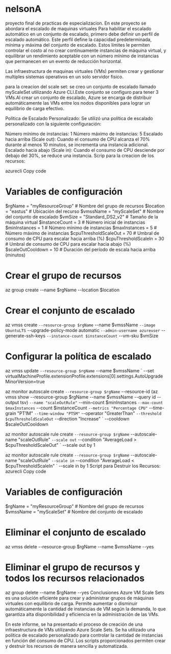 # nelsonA
proyecto final de practicas de especializacion.
 En este proyecto se abordara el escalado de maquinas virtuales
Para habilitar el escalado automático en un conjunto de escalado, primero debe definir un perfil de escalado automático. Este perfil define la capacidad predeterminada, mínima y máxima del conjunto de escalado. Estos límites le permiten controlar el costo al no crear continuamente instancias de máquina virtual, y equilibrar un rendimiento aceptable con un número mínimo de instancias que permanecen en un evento de reducción horizontal.

Las infraestructura  de maquinas virtuales (VMs) permiten crear y gestionar multiples sistemas operativos en un solo servidor fisico. 

para la creacion del scale set: se creo un conjunto de escalado llamado myScaleSet utilizando Azure CLI.Este conjunto se configuro para tener 3 VMs.Al crear un conjunto de escalado, Azure se encarga de distribuir automáticamente las VMs entre los nodos disponibles para lograr un equilibrio de carga efectivo.

Política de Escalado Personalizado: Se utilizó una política de escalado personalizado con la siguiente configuración:

Número mínimo de instancias: 1
Número máximo de instancias: 5
Escalado hacia arriba (Scale out): Cuando el consumo de CPU alcanza el 70% durante al menos 10 minutos, se incrementa una instancia adicional.
Escalado hacia abajo (Scale in): Cuando el consumo de CPU desciende por debajo del 30%, se reduce una instancia.
Scrip para la creacion de los recursos:

azurecli
Copy code
# Variables de configuración
$rgName = "myResourceGroup" # Nombre del grupo de recursos
$location = "eastus" # Ubicación del recurso
$vmssName = "myScaleSet" # Nombre del conjunto de escalado
$vmSize = "Standard_DS2_v2" # Tamaño de la máquina virtual
$instanceCount = 3 # Número inicial de instancias
$minInstances = 1 # Número mínimo de instancias
$maxInstances = 5 # Número máximo de instancias
$cpuThresholdScaleOut = 70 # Umbral de consumo de CPU para escalar hacia arriba (%)
$cpuThresholdScaleIn = 30 # Umbral de consumo de CPU para escalar hacia abajo (%)
$scaleOutCooldown = 10 # Duración del período de escala hacia arriba (minutos)

# Crear el grupo de recursos
az group create --name $rgName --location $location

# Crear el conjunto de escalado
az vmss create `
    --resource-group $rgName `
    --name $vmssName `
    --image UbuntuLTS `
    --upgrade-policy-mode automatic `
    --admin-username azureuser `
    --generate-ssh-keys `
    --instance-count $instanceCount `
    --vm-sku $vmSize

# Configurar la política de escalado
az vmss update `
    --resource-group $rgName `
    --name $vmssName `
    --set virtualMachineProfile.extensionProfile.extensions[0].settings.AutoUpgradeMinorVersion=true

az monitor autoscale create `
    --resource-group $rgName `
    --resource-id (az vmss show --resource-group $rgName --name $vmssName --query id --output tsv) `
    --name "scaleOutRule" `
    --min-count $minInstances `
    --max-count $maxInstances `
    --count $instanceCount `
    --metrics "Percentage CPU" `
    --time-grain "PT1M" `
    --time-window "PT5M" `
    --operator "GreaterThan" `
    --threshold $cpuThresholdScaleOut `
    --direction "Increase" `
    --cooldown $scaleOutCooldown

az monitor autoscale rule create `
    --resource-group $rgName `
    --autoscale-name "scaleOutRule" `
    --scale out `
    --condition "AverageLoad > $cpuThresholdScaleOut" `
    --scale out by 1

az monitor autoscale rule create `
    --resource-group $rgName `
    --autoscale-name "scaleOutRule" `
    --scale in `
    --condition "AverageLoad < $cpuThresholdScaleIn" `
    --scale in by 1
Script para Destruir los Recursos:
azurecli
Copy code
# Variables de configuración
$rgName = "myResourceGroup" # Nombre del grupo de recursos
$vmssName = "myScaleSet" # Nombre del conjunto de escalado

# Eliminar el conjunto de escalado
az vmss delete --resource-group $rgName --name $vmssName --yes

# Eliminar el grupo de recursos y todos los recursos relacionados
az group delete --name $rgName --yes
Conclusiones
Azure VM Scale Sets es una solución eficiente para crear y administrar grupos de máquinas virtuales con equilibrio de carga. Permite aumentar o disminuir automáticamente la cantidad de instancias de VM según la demanda, lo que garantiza alta disponibilidad y eficiencia en la administración de las VMs.

En este informe, se ha presentado el proceso de creación de una infraestructura de VMs utilizando Azure Scale Sets. Se ha utilizado una política de escalado personalizado para controlar la cantidad de instancias en función del consumo de CPU. Los scripts proporcionados permiten crear y destruir los recursos de manera sencilla y automatizada.

